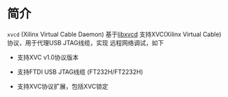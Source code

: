 ﻿# 简介

`xvcd` (Xilinx Virtual Cable Daemon) 基于[libxvcd](http://172.16.156.8:3000/liujian/midware_libxvcd)
支持XVC(Xilinx Virtual Cable) 协议，用于代理USB JTAG线缆，实现
远程网络调试，如下

- 支持XVC v1.0协议版本

- 支持FTDI USB JTAG线缆 (FT232H/FT2232H)

- 支持XVC协议扩展，包括XVC锁定